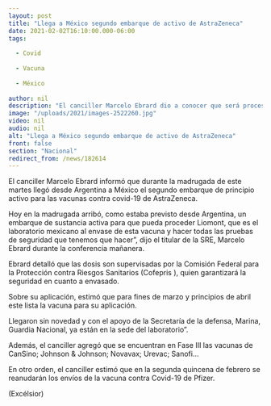 ```yaml
---
layout: post
title: "Llega a México segundo embarque de activo de AstraZeneca"
date: 2021-02-02T16:10:00.000-06:00
tags:
  
  - Covid
  
  - Vacuna
  
  - México
  
author: nil
description: "El canciller Marcelo Ebrard dio a conocer que será procesada por laboratorios Liomont; se estima que para fines de marzo principios ya se tenga la vacuna"
image: "/uploads/2021/images-2522260.jpg"
video: nil
audio: nil
alt: "Llega a México segundo embarque de activo de AstraZeneca"
front: false
section: "Nacional"
redirect_from: /news/182614
---
```


El canciller  Marcelo Ebrard informó que durante la madrugada de este martes llegó desde Argentina a México el segundo embarque de principio activo para las vacunas contra covid-19 de AstraZeneca.

Hoy en la madrugada arribó, como estaba previsto desde Argentina, un embarque de sustancia activa para que pueda proceder Liomont, que es el laboratorio mexicano al envase de esta vacuna y hacer todas las pruebas de seguridad que tenemos que hacer”, dijo el titular de la SRE, Marcelo Ebrard durante la conferencia mañanera.

Ebrard detalló que las dosis son supervisadas por la Comisión Federal para la Protección contra Riesgos Sanitarios (Cofepris ), quien garantizará la seguridad en cuanto a envasado.

Sobre su aplicación, estimó que para fines de marzo y principios de abril este lista la vacuna para su aplicación.

Llegaron sin novedad y con el apoyo de la Secretaría de la defensa, Marina, Guardia Nacional, ya están en la sede del laboratorio”.

Además, el canciller agregó que se encuentran en Fase III las vacunas de CanSino; Johnson & Johnson; Novavax; Urevac; Sanofi…

En otro orden, el canciller estimó que en la segunda quincena de febrero se reanudarán los envíos de la vacuna contra Covid-19 de Pfizer.

(Excélsior)
